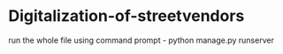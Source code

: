 # Digitalization-of-streetvendors
run the whole file using command prompt - python manage.py runserver
